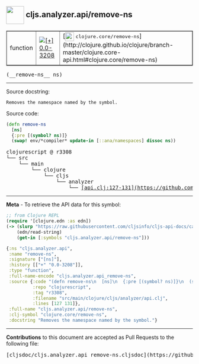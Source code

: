 ## <img width="48px" valign="middle" src="http://i.imgur.com/Hi20huC.png"> cljs.analyzer.api/remove-ns

 <table border="1">
<tr>

<td>function</td>
<td><a href="https://github.com/cljsinfo/cljs-api-docs/tree/0.0-3208"><img valign="middle" alt="[+] 0.0-3208" src="https://img.shields.io/badge/+-0.0--3208-lightgrey.svg"></a> </td>
<td>
[<img height="24px" valign="middle" src="http://i.imgur.com/1GjPKvB.png"> <samp>clojure.core/remove-ns</samp>](http://clojure.github.io/clojure/branch-master/clojure.core-api.html#clojure.core/remove-ns)
</td>
</tr>
</table>

 <samp>
(__remove-ns__ ns)<br>
</samp>

---




Source docstring:

```
Removes the namespace named by the symbol.
```

Source code:

```clj
(defn remove-ns
  [ns]
  {:pre [(symbol? ns)]}
  (swap! env/*compiler* update-in [::ana/namespaces] dissoc ns))
```

 <pre>
clojurescript @ r3308
└── src
    └── main
        └── clojure
            └── cljs
                └── analyzer
                    └── <ins>[api.clj:127-131](https://github.com/clojure/clojurescript/blob/r3308/src/main/clojure/cljs/analyzer/api.clj#L127-L131)</ins>
</pre>


---

__Meta__ - To retrieve the API data for this symbol:

```clj
;; from Clojure REPL
(require '[clojure.edn :as edn])
(-> (slurp "https://raw.githubusercontent.com/cljsinfo/cljs-api-docs/catalog/cljs-api.edn")
    (edn/read-string)
    (get-in [:symbols "cljs.analyzer.api/remove-ns"]))
```

```clj
{:ns "cljs.analyzer.api",
 :name "remove-ns",
 :signature ["[ns]"],
 :history [["+" "0.0-3208"]],
 :type "function",
 :full-name-encode "cljs.analyzer.api_remove-ns",
 :source {:code "(defn remove-ns\n  [ns]\n  {:pre [(symbol? ns)]}\n  (swap! env/*compiler* update-in [::ana/namespaces] dissoc ns))",
          :repo "clojurescript",
          :tag "r3308",
          :filename "src/main/clojure/cljs/analyzer/api.clj",
          :lines [127 131]},
 :full-name "cljs.analyzer.api/remove-ns",
 :clj-symbol "clojure.core/remove-ns",
 :docstring "Removes the namespace named by the symbol."}

```

---

__Contributions__ to this document are accepted as Pull Requests to the following file:

 <pre>
[cljsdoc/cljs.analyzer.api_remove-ns.cljsdoc](https://github.com/cljsinfo/cljs-api-docs/blob/master/cljsdoc/cljs.analyzer.api_remove-ns.cljsdoc)
</pre>

